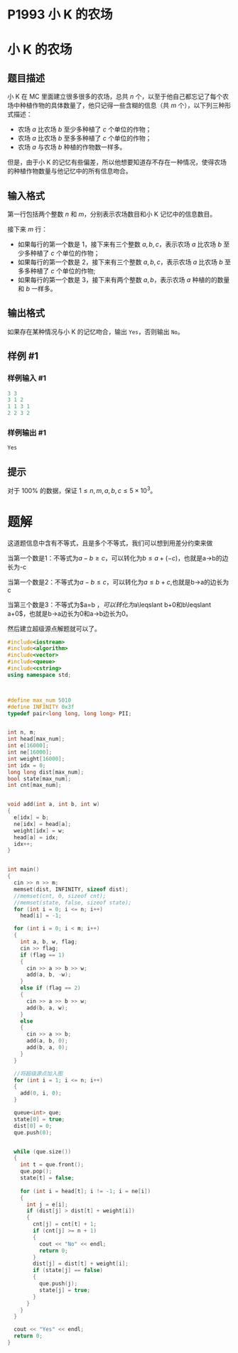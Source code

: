 # P1993 小 K 的农场

# 小 K 的农场

## 题目描述

小 K 在 MC 里面建立很多很多的农场，总共 $n$ 个，以至于他自己都忘记了每个农场中种植作物的具体数量了，他只记得一些含糊的信息（共 $m$ 个），以下列三种形式描述： &#x20;

- 农场 $a$ 比农场 $b$ 至少多种植了 $c$ 个单位的作物；
- 农场 $a$ 比农场 $b$ 至多多种植了 $c$ 个单位的作物；
- 农场 $a$ 与农场 $b$ 种植的作物数一样多。 &#x20;

但是，由于小 K 的记忆有些偏差，所以他想要知道存不存在一种情况，使得农场的种植作物数量与他记忆中的所有信息吻合。

## 输入格式

第一行包括两个整数 $n$ 和 $m$，分别表示农场数目和小 K 记忆中的信息数目。 &#x20;

接下来 $m$ 行： &#x20;

- 如果每行的第一个数是 $1$，接下来有三个整数 $a,b,c$，表示农场 $a$ 比农场 $b$ 至少多种植了 $c$ 个单位的作物； &#x20;
- 如果每行的第一个数是 $2$，接下来有三个整数 $a,b,c$，表示农场 $a$ 比农场 $b$ 至多多种植了 $c$ 个单位的作物; &#x20;
- 如果每行的第一个数是 $3$，接下来有两个整数 $a,b$，表示农场 $a$ 种植的的数量和 $b$ 一样多。

## 输出格式

如果存在某种情况与小 K 的记忆吻合，输出 `Yes`，否则输出 `No`。

## 样例 #1

### 样例输入 #1

```c++
3 3
3 1 2
1 1 3 1
2 2 3 2
```

### 样例输出 #1

```c++
Yes
```

## 提示

对于 $100\%$ 的数据，保证 $1 \le n,m,a,b,c \le 5 \times 10^3$。

# 题解

这道题信息中含有不等式，且是多个不等式，我们可以想到用差分约束来做

当第一个数是1：不等式为$a-b \geq c$，可以转化为$b \leqslant a+(-c)$，也就是a→b的边长为-c

当第一个数是2：不等式为$a-b \leqslant c$，可以转化为$a \leqslant b+c$,也就是b→a的边长为c

当第三个数是3：不等式为$a=b
 $，可以转化为$a\leqslant b+0和b\leqslant a+0$，也就是b→a边长为0和a→b边长为0。

然后建立超级源点解题就可以了。

```c++
#include<iostream>
#include<algorithm>
#include<vector>
#include<queue>
#include<cstring>
using namespace std;



#define max_num 5010
#define INFINITY 0x3f   
typedef pair<long long, long long> PII;


int n, m;
int head[max_num];
int e[16000];
int ne[16000];
int weight[16000];
int idx = 0;
long long dist[max_num];
bool state[max_num];
int cnt[max_num];


void add(int a, int b, int w)
{
  e[idx] = b;
  ne[idx] = head[a];
  weight[idx] = w;
  head[a] = idx;
  idx++;
}


int main()
{
  cin >> n >> m;
  memset(dist, INFINITY, sizeof dist);
  //memset(cnt, 0, sizeof cnt);
  //memset(state, false, sizeof state);
  for (int i = 0; i <= n; i++)
    head[i] = -1;

  for (int i = 0; i < m; i++)
  {
    int a, b, w, flag;
    cin >> flag;
    if (flag == 1)
    {
      cin >> a >> b >> w;
      add(a, b, -w);
    }
    else if (flag == 2)
    {
      cin >> a >> b >> w;
      add(b, a, w);
    }
    else
    {
      cin >> a >> b;
      add(a, b, 0);
      add(b, a, 0);
    }
  }

  //将超级源点加入图
  for (int i = 1; i <= n; i++)
  {
    add(0, i, 0);
  }

  queue<int> que;
  state[0] = true;
  dist[0] = 0;
  que.push(0);


  while (que.size())
  {
    int t = que.front();
    que.pop();
    state[t] = false;
    
    for (int i = head[t]; i != -1; i = ne[i])
    {
      int j = e[i];
      if (dist[j] > dist[t] + weight[i])
      {
        cnt[j] = cnt[t] + 1;
        if (cnt[j] >= n + 1)
        {
          cout << "No" << endl;
          return 0;
        }
        dist[j] = dist[t] + weight[i];
        if (state[j] == false)
        {
          que.push(j);
          state[j] = true;
        }
      }
    }
  }

  cout << "Yes" << endl;
  return 0;
}
```
